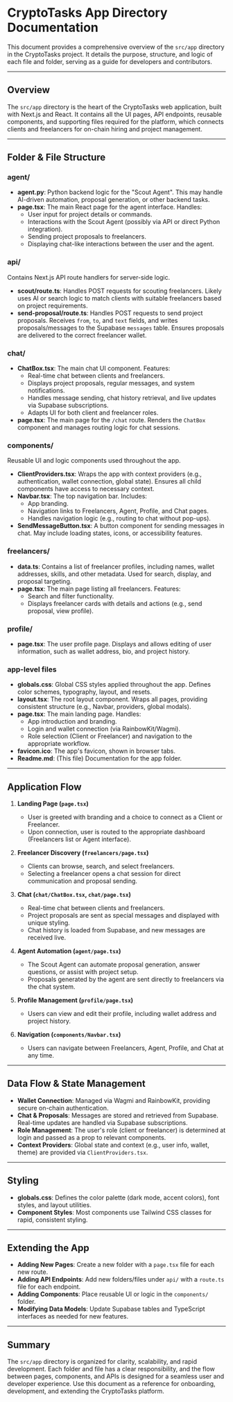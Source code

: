 # CryptoTasks App Directory Documentation

This document provides a comprehensive overview of the `src/app` directory in the CryptoTasks project. It details the purpose, structure, and logic of each file and folder, serving as a guide for developers and contributors.

---

## Overview

The `src/app` directory is the heart of the CryptoTasks web application, built with Next.js and React. It contains all the UI pages, API endpoints, reusable components, and supporting files required for the platform, which connects clients and freelancers for on-chain hiring and project management.

---

## Folder & File Structure

### agent/
- **agent.py**: Python backend logic for the "Scout Agent". This may handle AI-driven automation, proposal generation, or other backend tasks.
- **page.tsx**: The main React page for the agent interface. Handles:
  - User input for project details or commands.
  - Interactions with the Scout Agent (possibly via API or direct Python integration).
  - Sending project proposals to freelancers.
  - Displaying chat-like interactions between the user and the agent.

### api/
Contains Next.js API route handlers for server-side logic.
- **scout/route.ts**: Handles POST requests for scouting freelancers. Likely uses AI or search logic to match clients with suitable freelancers based on project requirements.
- **send-proposal/route.ts**: Handles POST requests to send project proposals. Receives `from`, `to`, and `text` fields, and writes proposals/messages to the Supabase `messages` table. Ensures proposals are delivered to the correct freelancer wallet.

### chat/
- **ChatBox.tsx**: The main chat UI component. Features:
  - Real-time chat between clients and freelancers.
  - Displays project proposals, regular messages, and system notifications.
  - Handles message sending, chat history retrieval, and live updates via Supabase subscriptions.
  - Adapts UI for both client and freelancer roles.
- **page.tsx**: The main page for the `/chat` route. Renders the `ChatBox` component and manages routing logic for chat sessions.

### components/
Reusable UI and logic components used throughout the app.
- **ClientProviders.tsx**: Wraps the app with context providers (e.g., authentication, wallet connection, global state). Ensures all child components have access to necessary context.
- **Navbar.tsx**: The top navigation bar. Includes:
  - App branding.
  - Navigation links to Freelancers, Agent, Profile, and Chat pages.
  - Handles navigation logic (e.g., routing to chat without pop-ups).
- **SendMessageButton.tsx**: A button component for sending messages in chat. May include loading states, icons, or accessibility features.

### freelancers/
- **data.ts**: Contains a list of freelancer profiles, including names, wallet addresses, skills, and other metadata. Used for search, display, and proposal targeting.
- **page.tsx**: The main page listing all freelancers. Features:
  - Search and filter functionality.
  - Displays freelancer cards with details and actions (e.g., send proposal, view profile).

### profile/
- **page.tsx**: The user profile page. Displays and allows editing of user information, such as wallet address, bio, and project history.

### app-level files
- **globals.css**: Global CSS styles applied throughout the app. Defines color schemes, typography, layout, and resets.
- **layout.tsx**: The root layout component. Wraps all pages, providing consistent structure (e.g., Navbar, providers, global modals).
- **page.tsx**: The main landing page. Handles:
  - App introduction and branding.
  - Login and wallet connection (via RainbowKit/Wagmi).
  - Role selection (Client or Freelancer) and navigation to the appropriate workflow.
- **favicon.ico**: The app's favicon, shown in browser tabs.
- **Readme.md**: (This file) Documentation for the app folder.

---

## Application Flow

1. **Landing Page (`page.tsx`)**
   - User is greeted with branding and a choice to connect as a Client or Freelancer.
   - Upon connection, user is routed to the appropriate dashboard (Freelancers list or Agent interface).

2. **Freelancer Discovery (`freelancers/page.tsx`)**
   - Clients can browse, search, and select freelancers.
   - Selecting a freelancer opens a chat session for direct communication and proposal sending.

3. **Chat (`chat/ChatBox.tsx`, `chat/page.tsx`)**
   - Real-time chat between clients and freelancers.
   - Project proposals are sent as special messages and displayed with unique styling.
   - Chat history is loaded from Supabase, and new messages are received live.

4. **Agent Automation (`agent/page.tsx`)**
   - The Scout Agent can automate proposal generation, answer questions, or assist with project setup.
   - Proposals generated by the agent are sent directly to freelancers via the chat system.

5. **Profile Management (`profile/page.tsx`)**
   - Users can view and edit their profile, including wallet address and project history.

6. **Navigation (`components/Navbar.tsx`)**
   - Users can navigate between Freelancers, Agent, Profile, and Chat at any time.

---

## Data Flow & State Management
- **Wallet Connection**: Managed via Wagmi and RainbowKit, providing secure on-chain authentication.
- **Chat & Proposals**: Messages are stored and retrieved from Supabase. Real-time updates are handled via Supabase subscriptions.
- **Role Management**: The user's role (client or freelancer) is determined at login and passed as a prop to relevant components.
- **Context Providers**: Global state and context (e.g., user info, wallet, theme) are provided via `ClientProviders.tsx`.

---

## Styling
- **globals.css**: Defines the color palette (dark mode, accent colors), font styles, and layout utilities.
- **Component Styles**: Most components use Tailwind CSS classes for rapid, consistent styling.

---

## Extending the App
- **Adding New Pages**: Create a new folder with a `page.tsx` file for each new route.
- **Adding API Endpoints**: Add new folders/files under `api/` with a `route.ts` file for each endpoint.
- **Adding Components**: Place reusable UI or logic in the `components/` folder.
- **Modifying Data Models**: Update Supabase tables and TypeScript interfaces as needed for new features.

---

## Summary
The `src/app` directory is organized for clarity, scalability, and rapid development. Each folder and file has a clear responsibility, and the flow between pages, components, and APIs is designed for a seamless user and developer experience. Use this document as a reference for onboarding, development, and extending the CryptoTasks platform.
